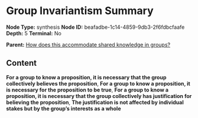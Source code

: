 # Group Invariantism Summary

**Node Type:** synthesis
**Node ID:** beafadbe-1c14-4859-9db3-2f6fdbcfaafe
**Depth:** 5
**Terminal:** No

**Parent:** [How does this accommodate shared knowledge in groups?](how-does-this-accommodate-shared-knowledge-in-groups-antithesis-622ebbe0-d2e2-49dc-93a0-d0f54f76a96f.md)

## Content

**For a group to know a proposition, it is necessary that the group collectively believes the proposition**, **For a group to know a proposition, it is necessary for the proposition to be true**, **For a group to know a proposition, it is necessary that the group collectively has justification for believing the proposition**, **The justification is not affected by individual stakes but by the group’s interests as a whole**
